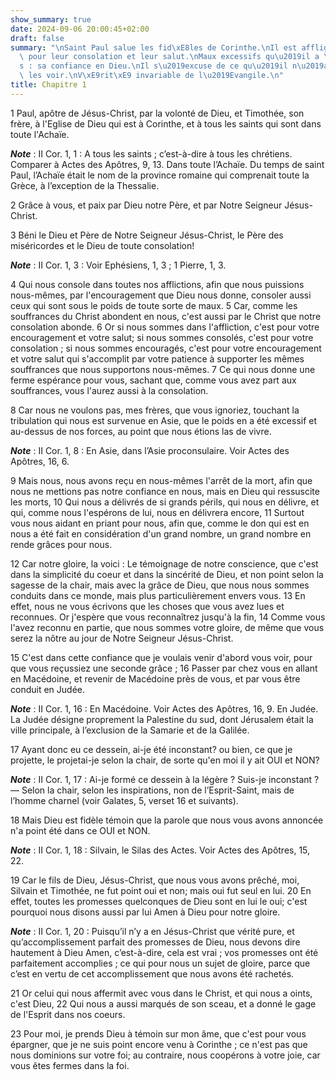 ```yaml
---
show_summary: true
date: 2024-09-06 20:00:45+02:00
draft: false
summary: "\nSaint Paul salue les fid\xE8les de Corinthe.\nIl est afflig\xE9 et consol\xE9\
  \ pour leur consolation et leur salut.\nMaux excessifs qu\u2019il a \xE9prouv\xE9\
  s : sa confiance en Dieu.\nIl s\u2019excuse de ce qu\u2019il n\u2019a pas \xE9t\xE9\
  \ les voir.\nV\xE9rit\xE9 invariable de l\u2019Evangile.\n"
title: Chapitre 1
---
```





1 Paul, apôtre de Jésus-Christ, par la volonté de Dieu, et Timothée, son frère, à l'Eglise de Dieu qui est à Corinthe, et à tous les saints qui sont dans toute l'Achaïe.

***Note*** :  II Cor. 1, 1 : A tous les saints ; c’est-à-dire à tous les chrétiens. Comparer à Actes des Apôtres, 9, 13. Dans toute l’Achaïe. Du temps de saint Paul, l’Achaïe était le nom de la province romaine qui comprenait toute la Grèce, à l’exception de la Thessalie.

2 Grâce à vous, et paix par Dieu notre Père, et par Notre Seigneur Jésus-Christ.


3 Béni le Dieu et Père de Notre Seigneur Jésus-Christ, le Père des miséricordes et le Dieu de toute consolation!

***Note*** :  II Cor. 1, 3 : Voir Ephésiens, 1, 3 ; 1 Pierre, 1, 3.

4 Qui nous console dans toutes nos afflictions, afin que nous puissions nous-mêmes, par l'encouragement que Dieu nous donne, consoler aussi ceux qui sont sous le poids de toute sorte de maux. 5 Car, comme les souffrances du Christ abondent en nous, c'est aussi par le Christ que notre consolation abonde. 6 Or si nous sommes dans l'affliction, c'est pour votre encouragement et votre salut; si nous sommes consolés, c'est pour votre consolation ; si nous sommes encouragés, c'est pour votre encouragement et votre salut qui s'accomplit par votre patience à supporter les mêmes souffrances que nous supportons nous-mêmes. 7 Ce qui nous donne une ferme espérance pour vous, sachant que, comme vous avez part aux souffrances, vous l'aurez aussi à la consolation.


8 Car nous ne voulons pas, mes frères, que vous ignoriez, touchant la tribulation qui nous est survenue en Asie, que le poids en a été excessif et au-dessus de nos forces, au point que nous étions las de vivre.

***Note*** :  II Cor. 1, 8 : En Asie, dans l’Asie proconsulaire. Voir Actes des Apôtres, 16, 6.

9 Mais nous, nous avons reçu en nous-mêmes l'arrêt de la mort, afin que nous ne mettions pas notre confiance en nous, mais en Dieu qui ressuscite les morts, 10 Qui nous a délivrés de si grands périls, qui nous en délivre, et qui, comme nous l'espérons de lui, nous en délivrera encore, 11 Surtout vous nous aidant en priant pour nous, afin que, comme le don qui est en nous a été fait en considération d'un grand nombre, un grand nombre en rende grâces pour nous.


12 Car notre gloire, la voici : Le témoignage de notre conscience, que c'est dans la simplicité du coeur et dans la sincérité de Dieu, et non point selon la sagesse de la chair, mais avec la grâce de Dieu, que nous nous sommes conduits dans ce monde, mais plus particulièrement envers vous. 13 En effet, nous ne vous écrivons que les choses que vous avez lues et reconnues. Or j'espère que vous reconnaîtrez jusqu'à la fin, 14 Comme vous l'avez reconnu en partie, que nous sommes votre gloire, de même que vous serez la nôtre au jour de Notre Seigneur Jésus-Christ.


15 C'est dans cette confiance que je voulais venir d'abord vous voir, pour que vous reçussiez une seconde grâce ; 16 Passer par chez vous en allant en Macédoine, et revenir de Macédoine près de vous, et par vous être conduit en Judée.

***Note*** :  II Cor. 1, 16 : En Macédoine. Voir Actes des Apôtres, 16, 9. En Judée. La Judée désigne proprement la Palestine du sud, dont Jérusalem était la ville principale, à l’exclusion de la Samarie et de la Galilée.

17 Ayant donc eu ce dessein, ai-je été inconstant? ou bien, ce que je projette, le projetai-je selon la chair, de sorte qu'en moi il y ait OUI et NON?

***Note*** :  II Cor. 1, 17 : Ai-je formé ce dessein à la légère ? Suis-je inconstant ? ― Selon la chair, selon les inspirations, non de l’Esprit-Saint, mais de l’homme charnel (voir Galates, 5, verset 16 et suivants).

18 Mais Dieu est fidèle témoin que la parole que nous vous avons annoncée n'a point été dans ce OUI et NON.

***Note*** :  II Cor. 1, 18 : Silvain, le Silas des Actes. Voir Actes des Apôtres, 15, 22.

19 Car le fils de Dieu, Jésus-Christ, que nous vous avons prêché, moi, Silvain et Timothée, ne fut point oui et non; mais oui fut seul en lui. 20 En effet, toutes les promesses quelconques de Dieu sont en lui le oui; c'est pourquoi nous disons aussi par lui Amen à Dieu pour notre gloire.

***Note*** :  II Cor. 1, 20 : Puisqu’il n’y a en Jésus-Christ que vérité pure, et qu’accomplissement parfait des promesses de Dieu, nous devons dire hautement à Dieu Amen, c’est-à-dire, cela est vrai ; vos promesses ont été parfaitement accomplies ; ce qui pour nous un sujet de gloire, parce que c’est en vertu de cet accomplissement que nous avons été rachetés.

21 Or celui qui nous affermit avec vous dans le Christ, et qui nous a oints, c'est Dieu, 22 Qui nous a aussi marqués de son sceau, et a donné le gage de l'Esprit dans nos coeurs.


23 Pour moi, je prends Dieu à témoin sur mon âme, que c'est pour vous épargner, que je ne suis point encore venu à Corinthe ; ce n'est pas que nous dominions sur votre foi; au contraire, nous coopérons à votre joie, car vous êtes fermes dans la foi.

